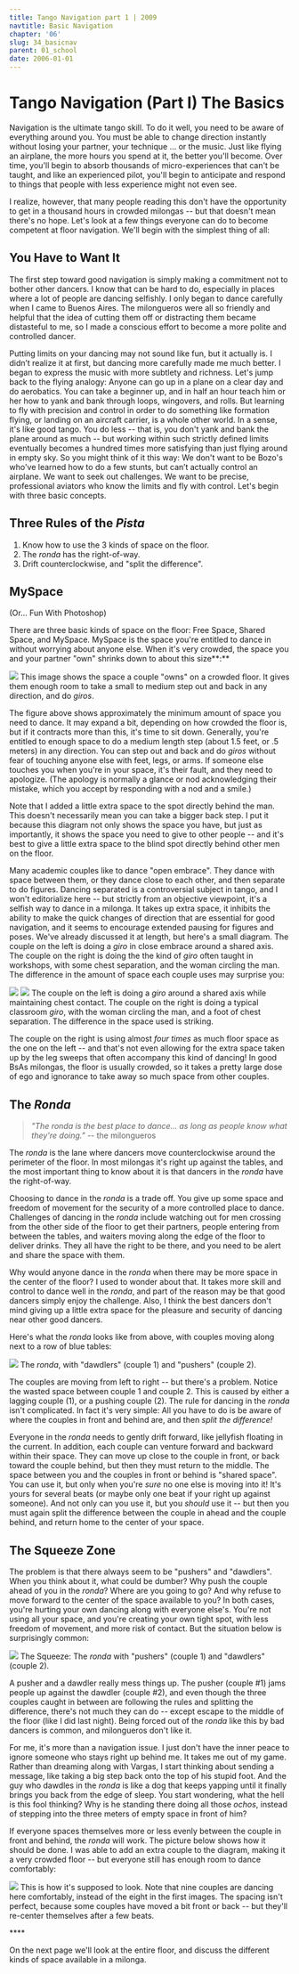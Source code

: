 ```yaml
---
title: Tango Navigation part 1 | 2009
navtitle: Basic Navigation
chapter: '06'
slug: 34_basicnav
parent: 01_school
date: 2006-01-01
---
```


# Tango Navigation (Part I) The Basics

Navigation is the ultimate tango skill. To do it well, you need to be aware of everything around you. You must be able to change direction instantly without losing your partner, your technique ... or the music. Just like flying an airplane, the more hours you spend at it, the better you'll become. Over time, you'll begin to absorb thousands of micro-experiences that can't be taught, and like an experienced pilot, you'll begin to anticipate and respond to things that people with less experience might not even see.

I realize, however, that many people reading this don't have the opportunity to get in a thousand hours in crowded milongas -- but that doesn't mean there's no hope. Let's look at a few things everyone can do to become competent at floor navigation. We'll begin with the simplest thing of all:

## You Have to Want It

The first step toward good navigation is simply making a commitment not to bother other dancers. I know that can be hard to do, especially in places where a lot of people are dancing selfishly. I only began to dance carefully when I came to Buenos Aires. The milongueros were all so friendly and helpful that the idea of cutting them off or distracting them became distasteful to me, so I made a conscious effort to become a more polite and controlled dancer.

Putting limits on your dancing may not sound like fun, but it actually is. I didn’t realize it at first, but dancing more carefully made me much better. I began to express the music with more subtlety and richness. Let's jump back to the flying analogy: Anyone can go up in a plane on a clear day and do aerobatics. You can take a beginner up, and in half an hour teach him or her how to yank and bank through loops, wingovers, and rolls. But learning to fly with precision and control in order to do something like formation flying, or landing on an aircraft carrier, is a whole other world. In a sense, it's like good tango. You do less -- that is, you don't yank and bank the plane around as much -- but working within such strictly defined limits eventually becomes a hundred times more satisfying than just flying around in empty sky. So you might think of it this way: We don't want to be Bozo's who've learned how to do a few stunts, but can’t actually control an airplane. We want to seek out challenges. We want to be precise, professional aviators who know the limits and fly with control. Let's begin with three basic concepts.

## Three Rules of the _Pista_

1. Know how to use the 3 kinds of space on the floor.
2. The _ronda_ has the right-of-way.
3. Drift counterclockwise, and "split the difference".

## MySpace
(Or... Fun With Photoshop)

There are three basic kinds of space on the floor: Free Space, Shared Space, and MySpace. MySpace is the space you're entitled to dance in without worrying about anyone else. When it's very crowded, the space you and your partner "own" shrinks down to about this size**:**

![](/6_pics/stick_man/nav1.jpg)
This image shows the space a couple "owns" on a crowded floor. It gives them enough
room to take a small to medium step out and back in any direction, and do _giros_.

The figure above shows approximately the minimum amount of space you need to dance. It may expand a bit, depending on how crowded the floor is, but if it contracts more than this, it's time to sit down. Generally, you're entitled to enough space to do a medium length step (about 1.5 feet, or .5 meters) in any direction. You can step out and back and do _giros_ without fear of touching anyone else with feet, legs, or arms. If someone else touches you when you're in your space, it's their fault, and they need to apologize. (The apology is normally a glance or nod acknowledging their mistake, which you accept by responding with a nod and a smile.)

Note that I added a little extra space to the spot directly behind the man. This doesn't necessarily mean you can take a bigger back step. I put it because this diagram not only shows the space you have, but just as importantly, it shows the space you need to give to other people -- and it's best to give a little extra space to the blind spot directly behind other men on the floor.

Many academic couples like to dance "open embrace". They dance with space between them, or they dance close to each other, and then separate to do figures. Dancing separated is a controversial subject in tango, and I won't editorialize here -- but strictly from an objective viewpoint, it's a selfish way to dance in a milonga. It takes up extra space, it inhibits the ability to make the quick changes of direction that are essential for good navigation, and it seems to encourage extended pausing for figures and poses. We've already discussed it at length, but here's a small diagram. The couple on the left is doing a _giro_ in close embrace around a shared axis. The couple on the right is doing the the kind of _giro_ often taught in workshops, with some chest separation, and the woman circling the man. The difference in the amount of space each couple uses may surprise you:

![](/6_pics/stick_man/nav3.jpg)
![](/6_pics/stick_man/nav2.jpg)
The couple on the left is doing a _giro_ around a shared axis while maintaining chest contact.
The couple on the right is doing a typical classroom _giro_, with the woman circling the
man, and a foot of chest separation. The difference in the space used is striking.

The couple on the right is using almost _four times_ as much floor space as the one on the left -- and that's not even allowing for the extra space taken up by the leg sweeps that often accompany this kind of dancing! In good BsAs milongas, the floor is usually crowded, so it takes a pretty large dose of ego and ignorance to take away so much space from other couples.

## The _Ronda_

>_"The ronda is the best place to dance...
>as long as people know what they're doing."_
> -- the milongueros

The _ronda_ is the lane where dancers move counterclockwise around the perimeter of the floor. In most milongas it's right up against the tables, and the most important thing to know about it is that dancers in the _ronda_ have the right-of-way.

Choosing to dance in the _ronda_ is a trade off. You give up some space and freedom of movement for the security of a more controlled place to dance. Challenges of dancing in the _ronda_ include watching out for men crossing from the other side of the floor to get their partners, people entering from between the tables, and waiters moving along the edge of the floor to deliver drinks. They all have the right to be there, and you need to be alert and share the space with them.

Why would anyone dance in the _ronda_ when there may be more space in the center of the floor? I used to wonder about that. It takes more skill and control to dance well in the _ronda_, and part of the reason may be that good dancers simply enjoy the challenge. Also, I think the best dancers don't mind giving up a little extra space for the pleasure and security of dancing near other good dancers.

Here's what the _ronda_ looks like from above, with couples moving along next to a row of blue tables:

![](/6_pics/stick_man/Nav10.jpg)
The _ronda_, with "dawdlers" (couple 1) and "pushers" (couple 2).

The couples are moving from left to right -- but there's a problem. Notice the wasted space between couple 1 and couple 2. This is caused by either a lagging couple (1), or a pushing couple (2). The rule for dancing in the _ronda_ isn't complicated. In fact it's very simple: All you have to do is be aware of where the couples in front and behind are, and then _split the difference!_

Everyone in the _ronda_ needs to gently drift forward, like jellyfish floating in the current. In addition, each couple can venture forward and backward within their space. They can move up close to the couple in front, or back toward the couple behind, but then they must return to the middle. The space between you and the couples in front or behind is "shared space". You can use it, but only when you're _sure_ no one else is moving into it! It's yours for several beats (or maybe only one beat if your right up against someone). And not only can you use it, but you _should_ use it -- but then you must again split the difference between the couple in ahead and the couple behind, and return home to the center of your space.

## The Squeeze Zone

The problem is that there always seem to be "pushers" and "dawdlers". When you think about it, what could be dumber? Why push the couple ahead of you in the _ronda_? Where are you going to go? And why refuse to move forward to the center of the space available to you? In both cases, you're hurting your own dancing along with everyone else's. You're not using all your space, and you're creating your own tight spot, with less freedom of movement, and more risk of contact. But the situation below is surprisingly common:

![](/6_pics/stick_man/nav7.jpg)
The Squeeze: The _ronda_ with "pushers" (couple 1) and "dawdlers" (couple 2).

A pusher and a dawdler really mess things up. The pusher (couple #1) jams people up against the dawdler (couple #2), and even though the three couples caught in between are following the rules and splitting the difference, there's not much they can do -- except escape to the middle of the floor (like I did last night). Being forced out of the _ronda_ like this by bad dancers is common, and milongueros don't like it.

For me, it's more than a navigation issue. I just don't have the inner peace to ignore someone who stays right up behind me. It takes me out of my game. Rather than dreaming along with Vargas, I start thinking about sending a message, like taking a big step back onto the top of his stupid foot. And the guy who dawdles in the _ronda_ is like a dog that keeps yapping until it finally brings you back from the edge of sleep. You start wondering, what the hell is this fool thinking? Why is he standing there doing all those _ochos_, instead of stepping into the three meters of empty space in front of him?

If everyone spaces themselves more or less evenly between the couple in front and behind, the _ronda_ will work. The picture below shows how it should be done. I was able to add an extra couple to the diagram, making it a very crowded floor -- but everyone still has enough room to dance comfortably:

![](/6_pics/stick_man/Nav12.jpg)
This is how it's supposed to look. Note that nine couples are dancing here comfortably, instead
of the eight in the first images. The spacing isn't perfect, because some couples have moved
a bit front or back -- but they'll re-center themselves after a few beats.

\*\*\*\*

On the next page we'll look at the entire floor, and discuss the different kinds of space available in a milonga.
